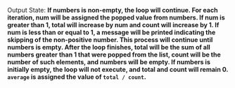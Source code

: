 Output State: **If numbers is non-empty, the loop will continue. For each iteration, num will be assigned the popped value from numbers. If num is greater than 1, total will increase by num and count will increase by 1. If num is less than or equal to 1, a message will be printed indicating the skipping of the non-positive number. This process will continue until numbers is empty. After the loop finishes, total will be the sum of all numbers greater than 1 that were popped from the list, count will be the number of such elements, and numbers will be empty. If numbers is initially empty, the loop will not execute, and total and count will remain 0. `average` is assigned the value of `total / count`.**